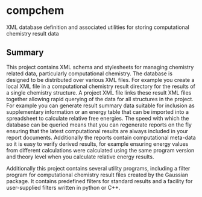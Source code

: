 # compchem
XML database definition and associated utilities for storing computational chemistry result data

## Summary
This project contains XML schema and stylesheets for managing chemistry related data, particularly computational chemistry.  The database is designed to be distributed over various XML files.  For example you create a local XML file in a computational chemistry result directory for the results of a single chemistry structure.  A project XML file links these result XML files together allowing rapid querying of the data for all structures in the project. For example you can generate result summary data suitable for inclusion as supplementary information or an energy table that can be imported into a spreadsheet to calculate relative free energies.  The speed with which the database can be queried means that you can regenerate reports on the fly ensuring that the latest computational results are always included in your report documents.  Additionally the reports contain computational meta-data so it is easy to verify derived results, for example ensuring energy values from different calculations were calculated using the same program version and theory level when you calculate relative energy results. 

Additionally this project contains several utility programs, including a filter program for computational chemistry result files created by the Gaussian package.  It contains predefined filters for standard results and a facility for user-supplied filters written in python or C++.
